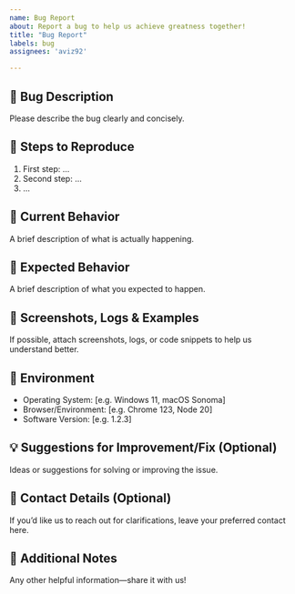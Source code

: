 ```yaml
---
name: Bug Report
about: Report a bug to help us achieve greatness together!
title: "Bug Report"
labels: bug
assignees: 'aviz92'

---
```


## 🔧 Bug Description
Please describe the bug clearly and concisely.

## 🚩 Steps to Reproduce
1. First step: ...
2. Second step: ...
3. ...

## 📍 Current Behavior
A brief description of what is actually happening.

## 🎯 Expected Behavior
A brief description of what you expected to happen.

## 📄 Screenshots, Logs & Examples
If possible, attach screenshots, logs, or code snippets to help us understand better.

## 🧩 Environment
- Operating System: [e.g. Windows 11, macOS Sonoma]
- Browser/Environment: [e.g. Chrome 123, Node 20]
- Software Version: [e.g. 1.2.3]

## 💡 Suggestions for Improvement/Fix (Optional)
Ideas or suggestions for solving or improving the issue.

## 🤙 Contact Details (Optional)
If you’d like us to reach out for clarifications, leave your preferred contact here.

## 🥇 Additional Notes
Any other helpful information—share it with us!
